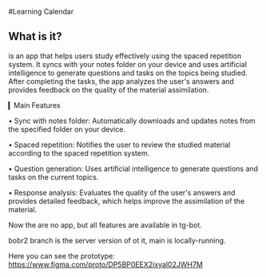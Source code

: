 #Learning Calendar
## What is it?
is an app that helps users study effectively using the spaced repetition system. It syncs with your notes folder on your device and uses artificial intelligence to generate questions and tasks on the topics being studied. After completing the tasks, the app analyzes the user's answers and provides feedback on the quality of the material assimilation.

▎Main Features

• Sync with notes folder: Automatically downloads and updates notes from the specified folder on your device.

• Spaced repetition: Notifies the user to review the studied material according to the spaced repetition system.

• Question generation: Uses artificial intelligence to generate questions and tasks on the current topics.

• Response analysis: Evaluates the quality of the user's answers and provides detailed feedback, which helps improve the assimilation of the material.

Now the are no app, but all features are available in tg-bot.

bobr2 branch is the server version of ot it, main is locally-running.

Here you can see the prototype: https://www.figma.com/proto/DP5BP0EEX2ixyal02JWH7M
